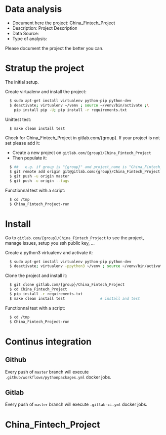# Data analysis
- Document here the project: China_Fintech_Project
- Description: Project Description
- Data Source:
- Type of analysis:

Please document the project the better you can.

# Stratup the project

The initial setup.

Create virtualenv and install the project:
```bash
  $ sudo apt-get install virtualenv python-pip python-dev
  $ deactivate; virtualenv ~/venv ; source ~/venv/bin/activate ;\
    pip install pip -U; pip install -r requirements.txt
```

Unittest test:
```bash
  $ make clean install test
```

Check for China_Fintech_Project in gitlab.com/{group}.
If your project is not set please add it:

- Create a new project on `gitlab.com/{group}/China_Fintech_Project`
- Then populate it:

```bash
  $ ##   e.g. if group is "{group}" and project_name is "China_Fintech_Project"
  $ git remote add origin git@gitlab.com:{group}/China_Fintech_Project.git
  $ git push -u origin master
  $ git push -u origin --tags
```

Functionnal test with a script:
```bash
  $ cd /tmp
  $ China_Fintech_Project-run
```
# Install
Go to `gitlab.com/{group}/China_Fintech_Project` to see the project, manage issues,
setup you ssh public key, ...

Create a python3 virtualenv and activate it:
```bash
  $ sudo apt-get install virtualenv python-pip python-dev
  $ deactivate; virtualenv -ppython3 ~/venv ; source ~/venv/bin/activate
```

Clone the project and install it:
```bash
  $ git clone gitlab.com/{group}/China_Fintech_Project
  $ cd China_Fintech_Project
  $ pip install -r requirements.txt
  $ make clean install test                # install and test
```
Functionnal test with a script:
```bash
  $ cd /tmp
  $ China_Fintech_Project-run
``` 

# Continus integration
## Github 
Every push of `master` branch will execute `.github/workflows/pythonpackages.yml` docker jobs.
## Gitlab
Every push of `master` branch will execute `.gitlab-ci.yml` docker jobs.
# China_Fintech_Project
